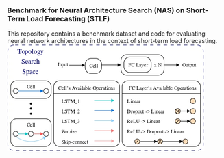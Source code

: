 ### Benchmark for Neural Architecture Search (NAS) on Short-Term Load Forecasting (STLF)
This repository contains a benchmark dataset and code for evaluating neural network architectures in the context of short-term load forecasting.
![image](https://github.com/tinghsuan1214/Benchmark/blob/main/Figure/search_space.jpg)
